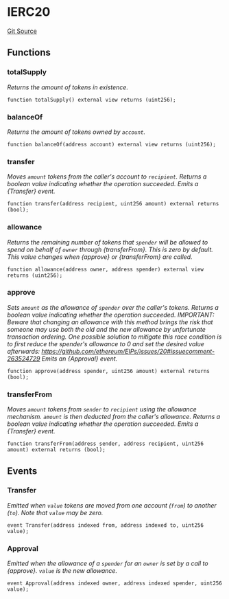 # IERC20
[Git Source](https://github.com/KlimaDAO/klimadao-solidity/blob/29fd912e7e35bfd36ad9c6e57c2a312d3aed3640/src/protocol/tokens/regular/sKlimaToken_v2.sol)


## Functions
### totalSupply

*Returns the amount of tokens in existence.*


```solidity
function totalSupply() external view returns (uint256);
```

### balanceOf

*Returns the amount of tokens owned by `account`.*


```solidity
function balanceOf(address account) external view returns (uint256);
```

### transfer

*Moves `amount` tokens from the caller's account to `recipient`.
Returns a boolean value indicating whether the operation succeeded.
Emits a {Transfer} event.*


```solidity
function transfer(address recipient, uint256 amount) external returns (bool);
```

### allowance

*Returns the remaining number of tokens that `spender` will be
allowed to spend on behalf of `owner` through {transferFrom}. This is
zero by default.
This value changes when {approve} or {transferFrom} are called.*


```solidity
function allowance(address owner, address spender) external view returns (uint256);
```

### approve

*Sets `amount` as the allowance of `spender` over the caller's tokens.
Returns a boolean value indicating whether the operation succeeded.
IMPORTANT: Beware that changing an allowance with this method brings the risk
that someone may use both the old and the new allowance by unfortunate
transaction ordering. One possible solution to mitigate this race
condition is to first reduce the spender's allowance to 0 and set the
desired value afterwards:
https://github.com/ethereum/EIPs/issues/20#issuecomment-263524729
Emits an {Approval} event.*


```solidity
function approve(address spender, uint256 amount) external returns (bool);
```

### transferFrom

*Moves `amount` tokens from `sender` to `recipient` using the
allowance mechanism. `amount` is then deducted from the caller's
allowance.
Returns a boolean value indicating whether the operation succeeded.
Emits a {Transfer} event.*


```solidity
function transferFrom(address sender, address recipient, uint256 amount) external returns (bool);
```

## Events
### Transfer
*Emitted when `value` tokens are moved from one account (`from`) to
another (`to`).
Note that `value` may be zero.*


```solidity
event Transfer(address indexed from, address indexed to, uint256 value);
```

### Approval
*Emitted when the allowance of a `spender` for an `owner` is set by
a call to {approve}. `value` is the new allowance.*


```solidity
event Approval(address indexed owner, address indexed spender, uint256 value);
```

